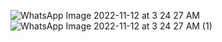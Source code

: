 ![WhatsApp Image 2022-11-12 at 3 24 27 AM](https://user-images.githubusercontent.com/56400384/201437526-d3d41d6b-9858-4324-b21b-120936175b10.jpeg)
![WhatsApp Image 2022-11-12 at 3 24 27 AM (1)](https://user-images.githubusercontent.com/56400384/201437529-53057e0d-b757-4541-ad1c-d304c09e684c.jpeg)
